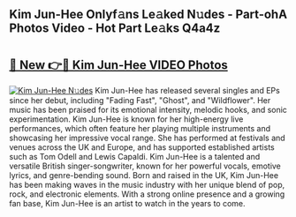 ## Kim Jun-Hee Onlyf𝚊ns Le𝚊ked N𝚞des - Part-ohA Photos Video - Hot Part Le𝚊ks Q4a4z

# <h2><a href="http://ab32243.deff.icu/?id=Kim+Jun-Hee">🔗 New 👉🔴 Kim Jun-Hee VIDEO Photos</a></h2>

[![Kim Jun-Hee N𝚞des](https://i.imgur.com/rIISA9y.gif)](http://ab32243.deff.icu/?id=Kim+Jun-Hee)
Kim Jun-Hee has released several singles and EPs since her debut, including "Fading Fast", "Ghost", and "Wildflower". Her music has been praised for its emotional intensity, melodic hooks, and sonic experimentation. Kim Jun-Hee is known for her high-energy live performances, which often feature her playing multiple instruments and showcasing her impressive vocal range. She has performed at festivals and venues across the UK and Europe, and has supported established artists such as Tom Odell and Lewis Capaldi. Kim Jun-Hee is a talented and versatile British singer-songwriter, known for her powerful vocals, emotive lyrics, and genre-bending sound. Born and raised in the UK, Kim Jun-Hee has been making waves in the music industry with her unique blend of pop, rock, and electronic elements. With a strong online presence and a growing fan base, Kim Jun-Hee is an artist to watch in the years to come.
